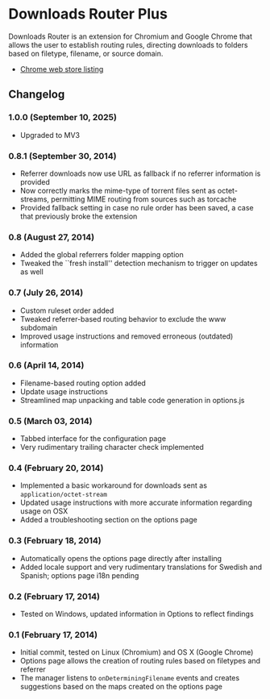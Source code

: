 Downloads Router Plus
===============

Downloads Router is an extension for Chromium and Google Chrome that allows the user
to establish routing rules, directing downloads to folders based on filetype, filename, or source domain.

* [Chrome web store listing][webstore]

[webstore]: https://chrome.google.com/webstore/detail/downloads-router/fgkboeogiiklpklnjgdiaghaiehcknjo


Changelog
---------

### 1.0.0 (September 10, 2025)

- Upgraded to MV3

### 0.8.1 (September 30, 2014)

* Referrer downloads now use URL as fallback if no referrer information is provided
* Now correctly marks the mime-type of torrent files sent as octet-streams, permitting MIME routing from sources such as torcache
* Provided fallback setting in case no rule order has been saved, a case that previously broke the extension

### 0.8 (August 27, 2014)

* Added the global referrers folder mapping option
* Tweaked the ``fresh install'' detection mechanism to trigger on updates as well

### 0.7 (July 26, 2014)

* Custom ruleset order added
* Tweaked referrer-based routing behavior to exclude the www subdomain
* Improved usage instructions and removed erroneous (outdated) information

### 0.6 (April 14, 2014)

* Filename-based routing option added
* Update usage instructions
* Streamlined map unpacking and table code generation in options.js

### 0.5 (March 03, 2014)

* Tabbed interface for the configuration page
* Very rudimentary trailing character check implemented

### 0.4 (February 20, 2014)

* Implemented a basic workaround for downloads sent as `application/octet-stream`
* Updated usage instructions with more accurate information regarding usage on OSX
* Added a troubleshooting section on the options page

### 0.3 (February 18, 2014)

* Automatically opens the options page directly after installing
* Added locale support and very rudimentary translations for Swedish and Spanish; options page i18n pending

### 0.2 (February 17, 2014)

* Tested on Windows, updated information in Options to reflect findings

### 0.1 (February 17, 2014)

* Initial commit, tested on Linux (Chromium) and OS X (Google Chrome)
* Options page allows the creation of routing rules based on filetypes and referrer
* The manager listens to `onDeterminingFilename` events and creates suggestions based on the maps created on the options page
